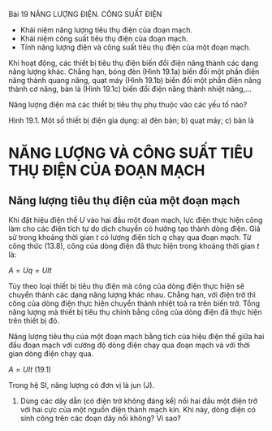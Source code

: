 Bài 19 NĂNG LƯỢNG ĐIỆN. CÔNG SUẤT ĐIỆN

- Khái niệm năng lượng tiêu thụ điện của đoạn mạch.
- Khái niệm công suất tiêu thụ điện của đoạn mạch.
- Tính năng lượng điện và công suất tiêu thụ điện của một đoạn mạch.

Khi hoạt động, các thiết bị tiêu thụ điện biến đổi điện năng thành các dạng năng lượng khác. Chẳng hạn, bóng đèn (Hình 19.1a) biến đổi một phần điện năng thành quang năng, quạt máy (Hình 19.1b) biến đổi một phần điện năng thành cơ năng, bàn là (Hình 19.1c) biến đổi điện năng thành nhiệt năng,...

Năng lượng điện mà các thiết bị tiêu thụ phụ thuộc vào các yếu tố nào?

Hình 19.1. Một số thiết bị điện gia dụng:
a) đèn bàn; b) quạt máy; c) bàn là

# NĂNG LƯỢNG VÀ CÔNG SUẤT TIÊU THỤ ĐIỆN CỦA ĐOẠN MẠCH

## Năng lượng tiêu thụ điện của một đoạn mạch

Khi đặt hiệu điện thế $U$ vào hai đầu một đoạn mạch, lực điện thực hiện công làm cho các điện tích tự do dịch chuyển có hướng tạo thành dòng điện. Giả sử trong khoảng thời gian $t$ có lượng điện tích $q$ chạy qua đoạn mạch. Từ công thức (13.8), công của dòng điện đã thực hiện trong khoảng thời gian $t$ là:

$A = Uq = UIt$

Tùy theo loại thiết bị tiêu thụ điện mà công của dòng điện thực hiện sẽ chuyển thành các dạng năng lượng khác nhau. Chẳng hạn, với điện trở thì công của dòng điện thực hiện chuyển thành nhiệt toả ra trên biến trở. Tổng năng lượng mà thiết bị tiêu thụ chính bằng công của dòng điện đã thực hiện trên thiết bị đó.

Năng lượng tiêu thụ của một đoạn mạch bằng tích của hiệu điện thế giữa hai đầu đoạn mạch với cường độ dòng điện chạy qua đoạn mạch và với thời gian dòng điện chạy qua.

$A = UIt$ (19.1)

Trong hệ SI, năng lượng có đơn vị là jun (J).

1. Dùng các dây dẫn (có điện trở không đáng kể) nối hai đầu một điện trở với hai cực của một nguồn điện thành mạch kín. Khi này, dòng điện có sinh công trên các đoạn dây nối không? Vì sao?